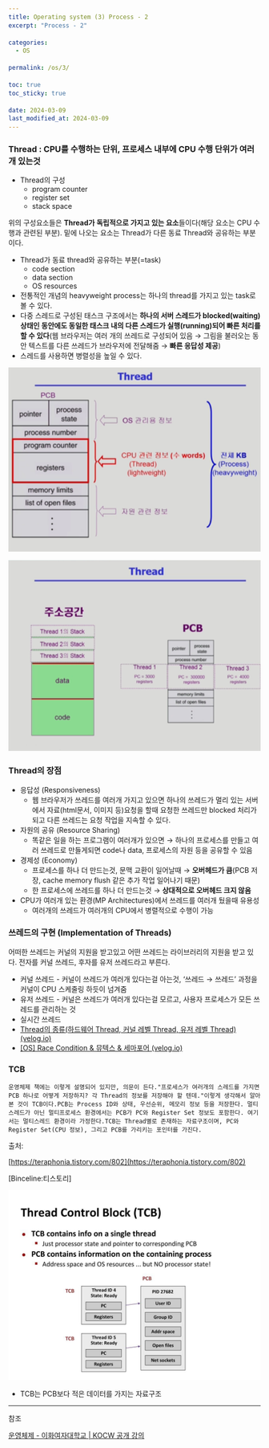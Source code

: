 ```yaml
---
title: Operating system (3) Process - 2
excerpt: "Process - 2"

categories:
  - OS

permalink: /os/3/

toc: true
toc_sticky: true
 
date: 2024-03-09
last_modified_at: 2024-03-09
---
```


### Thread : CPU를 수행하는 단위, 프로세스 내부에 CPU 수행 단위가 여러개 있는것

- Thread의 구성
    - program counter
    - register set
    - stack space

위의 구성요소들은 **Thread가 독립적으로 가지고 있는 요소**들이다(해당 요소는 CPU 수행과 관련된 부분). 밑에 나오는 요소는 Thread가 다른 동료 Thread와 공유하는 부분이다.

- Thread가 동료 thread와 공유하는 부분(=task)
    - code section
    - data section
    - OS resources
- 전통적인 개념의 heavyweight process는 하나의 thread를 가지고 있는 task로 볼 수 있다.
- 다중 스레드로 구성된 태스크 구조에서는 **하나의 서버 스레드가 blocked(waiting)상태인 동안에도 동일한 태스크 내의 다른 스레드가 실행(running)되어 빠른 처리를 할 수 있다**(웹 브라우저는 여러 개의 쓰레드로 구성되어 있음 → 그림을 불러오는 동안 텍스트를 다른 쓰레드가 브라우저에 전달해줌 → **빠른 응답성 제공**)
- 스레드를 사용하면 병렬성을 높일 수 있다.

![Untitled](/assets/images/2024-03-09-Operating-system-3-Process--2/Untitled.png)

![Untitled](/assets/images/2024-03-09-Operating-system-3-Process--2/Untitled%201.png)

### Thread의 장점

- 응답성 (Responsiveness)
    - 웹 브라우저가 쓰레드를 여러개 가지고 있으면 하나의 쓰레드가 멀리 있는 서버에서 자료(html문서, 이미지 등)요청을 할때 요청한 쓰레드만 blocked 처리가 되고 다른 쓰레드는 요청 작업을 지속할 수 있다.
- 자원의 공유 (Resource Sharing)
    - 똑같은 일을 하는 프로그램이 여러개가 있으면 → 하나의 프로세스를 만들고 여러 쓰레드로 만들게되면 code나 data, 프로세스의 자원 등을 공유할 수 있음
- 경제성 (Economy)
    - 프로세스를 하나 더 만드는것, 문맥 교환이 일어날때 → **오버헤드가 큼**(PCB 저장, cache memory flush 같은 추가 작업 일어나기 때문)
    - 한 프로세스에 쓰레드를 하나 더 만드는것 → **상대적으로 오버헤드 크지 않음**
- CPU가 여러개 있는 환경(MP Architectures)에서 쓰레드를 여러개 뒀을때 유용성
    - 여러개의 쓰레드가 여러개의 CPU에서 병렬적으로 수행이 가능
    

### 쓰레드의 구현 (Implementation of Threads)

어떠한 쓰레드는 커널의 지원을 받고있고 어떤 쓰레드는 라이브러리의 지원을 받고 있다. 전자를 커널 쓰레드, 후자를 유저 쓰레드라고 부른다.

- 커널 쓰레드 - 커널이 쓰레드가 여러개 있다는걸 아는것, ‘쓰레드 → 쓰레드’ 과정을 커널이 CPU 스케줄링 하듯이 넘겨줌
- 유저 쓰레드 - 커널은 쓰레드가 여러개 있다는걸 모르고, 사용자 프로세스가 모든 쓰레드를 관리하는 것
- 실시간 쓰레드
- [Thread의 종류(하드웨어 Thread, 커널 레벨 Thread, 유저 레벨 Thread) (velog.io)](https://velog.io/@chanyoung1998/%EC%8A%A4%EB%A0%88%EB%93%9C%EC%9D%98-%EC%A2%85%EB%A5%98%ED%95%98%EB%93%9C%EC%9B%A8%EC%96%B4-%EC%8A%A4%EB%A0%88%EB%93%9C-OS-%EC%8A%A4%EB%A0%88%EB%93%9C-%EC%9C%A0%EC%A0%80-%EB%A0%88%EB%B2%A8-%EC%8A%A4%EB%A0%88%EB%93%9C)
- [[OS] Race Condition & 뮤텍스 & 세마포어 (velog.io)](https://velog.io/@supssson/Race-Condition-%EB%AE%A4%ED%85%8D%EC%8A%A4-%EC%84%B8%EB%A7%88%ED%8F%AC%EC%96%B4)

### TCB

```
운영체제 책에는 이렇게 설명되어 있지만, 의문이 든다."프로세스가 여러개의 스레드를 가지면 PCB 하나로 어떻게 저장하지? 각 Thread의 정보를 저장해야 할 텐데."이렇게 생각해서 알아본 것이 TCB이다.PCB는 Process ID와 상태, 우선순위, 메모리 정보 등을 저장한다. 멀티스레드가 아닌 멀티프로세스 환경에서는 PCB가 PC와 Register Set 정보도 포함한다. 여기서는 멀티스레드 환경이라 가정한다.TCB는 Thread별로 존재하는 자료구조이며, PC와 Register Set(CPU 정보), 그리고 PCB를 가리키는 포인터를 가진다.
```

출처:

[https://teraphonia.tistory.com/802](https://teraphonia.tistory.com/802)

[Binceline:티스토리]

![Untitled](/assets/images/2024-03-09-Operating-system-3-Process--2/Untitled%202.png)

- TCB는 PCB보다 적은 데이터를 가지는 자료구조

---

참조

[운영체제 - 이화여자대학교 | KOCW 공개 강의](http://www.kocw.net/home/search/kemView.do?kemId=1046323)